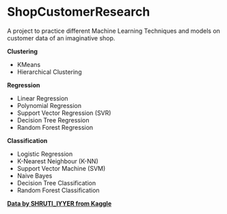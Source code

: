 # ShopCustomerResearch
A project to practice different Machine Learning Techniques and models on customer data of an imaginative shop.

**Clustering**
- KMeans 
- Hierarchical Clustering 

**Regression**
- Linear Regression
- Polynomial Regression
- Support Vector Regression (SVR)
- Decision Tree Regression 
- Random Forest Regression

**Classification** 
- Logistic Regression 
- K-Nearest Neighbour (K-NN)
- Support Vector Machine (SVM)
- Naive Bayes
- Decision Tree Classification 
- Random Forest Classification 


[**Data by SHRUTI_IYYER from Kaggle**](https://www.kaggle.com/datasets/shrutimechlearn/customer-data)
